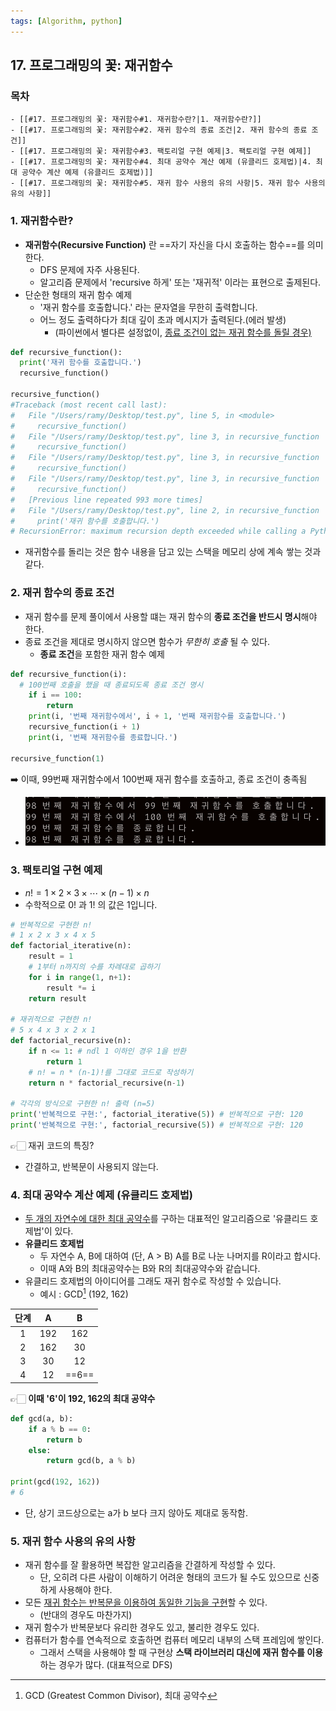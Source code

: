 ```yaml
---
tags: [Algorithm, python]
---
```


## 17. 프로그래밍의 꽃: 재귀함수

### 목차
```ad-note
- [[#17. 프로그래밍의 꽃: 재귀함수#1. 재귀함수란?|1. 재귀함수란?]]
- [[#17. 프로그래밍의 꽃: 재귀함수#2. 재귀 함수의 종료 조건|2. 재귀 함수의 종료 조건]]
- [[#17. 프로그래밍의 꽃: 재귀함수#3. 팩토리얼 구현 예제|3. 팩토리얼 구현 예제]]
- [[#17. 프로그래밍의 꽃: 재귀함수#4. 최대 공약수 계산 예제 (유클리드 호제법)|4. 최대 공약수 계산 예제 (유클리드 호제법)]]
- [[#17. 프로그래밍의 꽃: 재귀함수#5. 재귀 함수 사용의 유의 사항|5. 재귀 함수 사용의 유의 사항]]
```

### 1. 재귀함수란?

- **재귀함수(Recursive Function)** 란 ==자기 자신을 다시 호출하는 함수==를 의미한다.
  - DFS 문제에 자주 사용된다. 
  - 알고리즘 문제에서 'recursive 하게' 또는 '재귀적' 이라는 표현으로 출제된다.
- 단순한 형태의 재귀 함수 예제
  - '재귀 함수를 호출합니다.' 라는 문자열을 무한히 출력합니다.
  - 어느 정도 출력하다가 최대 깊이 초과 메시지가 출력된다.(에러 발생)
    - (파이썬에서 별다른 설정없이, <u>종료 조건이 없는 재귀 함수를 돌릴 경우)</u>

```python
def recursive_function():
  print('재귀 함수를 호출합니다.')
  recursive_function()
  
recursive_function()
#Traceback (most recent call last):
#   File "/Users/ramy/Desktop/test.py", line 5, in <module>
#     recursive_function()
#   File "/Users/ramy/Desktop/test.py", line 3, in recursive_function
#     recursive_function()
#   File "/Users/ramy/Desktop/test.py", line 3, in recursive_function
#     recursive_function()
#   File "/Users/ramy/Desktop/test.py", line 3, in recursive_function
#     recursive_function()
#   [Previous line repeated 993 more times]
#   File "/Users/ramy/Desktop/test.py", line 2, in recursive_function
#     print('재귀 함수를 호출합니다.')
# RecursionError: maximum recursion depth exceeded while calling a Python object

```
- 재귀함수를 돌리는 것은 함수 내용을 담고 있는 스택을 메모리 상에 계속 쌓는 것과 같다. 



### 2. 재귀 함수의 종료 조건

- 재귀 함수를 문제 풀이에서 사용할 떄는 재귀 함수의 **종료 조건을 반드시 명시**해야 한다.
- 종료 조건을 제대로 명시하지 않으면 함수가 *무한히 호출* 될 수 있다.
  - **종료 조건**을 포함한 재귀 함수 예제

```python
def recursive_function(i):
  # 100번째 호출을 했을 때 종료되도록 종료 조건 명시
	if i == 100:
		return
	print(i, '번째 재귀함수에서', i + 1, '번째 재귀함수를 호출합니다.')
	recursive_function(i + 1)
	print(i, '번째 재귀함수를 종료합니다.')
  
recursive_function(1)
```

➡️ 이때, 99번째 재귀함수에서 100번째 재귀 함수를 호출하고, 종료 조건이 충족됨
- ![](assets/17.%20Recursive%20Function.png)


### 3. 팩토리얼 구현 예제

- $n! = 1 \times 2 \times 3 \times \cdots \times (n - 1) \times n$
- 수학적으로 $0!$ 과 $1!$ 의 값은 1입니다.

```python
# 반복적으로 구현한 n!
# 1 x 2 x 3 x 4 x 5
def factorial_iterative(n):
	result = 1
    # 1부터 n까지의 수를 차례대로 곱하기
    for i in range(1, n+1):
	    result *= i
    return result
  
# 재귀적으로 구현한 n!
# 5 x 4 x 3 x 2 x 1
def factorial_recursive(n):
    if n <= 1: # ndl 1 이하인 경우 1을 반환
	    return 1
    # n! = n * (n-1)!를 그대로 코드로 작성하기
    return n * factorial_recursive(n-1)
  
# 각각의 방식으로 구현한 n! 출력 (n=5)
print('반복적으로 구현:', factorial_iterative(5)) # 반복적으로 구현: 120
print('반복적으로 구현:', factorial_recursive(5)) # 반복적으로 구현: 120
```

  👉🏻 재귀 코드의 특징? 
  - 간결하고, 반복문이 사용되지 않는다. 


### 4. 최대 공약수 계산 예제 (유클리드 호제법)

- <u>두 개의 자연수에 대한 최대 공약수</u>를 구하는 대표적인 알고리즘으로 '유클리드 호제법'이 있다.
- **유클리드 호제법**
	- 두 자연수 A, B에 대하여 (단, A > B) A를 B로 나눈 나머지를 R이라고 합시다. 
	- 이때 A와 B의 최대공약수는 B와 R의 최대공약수와 같습니다. 
- 유클리드 호제법의 아이디어를 그래도 재귀 함수로 작성할 수 있습니다. 
	- 예시 : GCD[^GCD] (192, 162)

| 단계 |  A   |   B   |
| :--: | :--: | :---: |
|  1   | 192  |  162  |
|  2   | 162  |  30   |
|  3   |  30  |  12   |
|  4   |  12  | ==6== |
👉🏻 **이때 '6'이 192, 162의 최대 공약수**

```python
def gcd(a, b):
	if a % b == 0:
	    return b
	else:
	    return gcd(b, a % b)
  
print(gcd(192, 162))
# 6
```
- 단, 상기 코드상으로는 a가 b 보다 크지 않아도 제대로 동작함.


### 5. 재귀 함수 사용의 유의 사항

- 재귀 함수를 잘 활용하면 복잡한 알고리즘을 간결하게 작성할 수 있다. 
	- 단, 오히려 다른 사람이 이해하기 어려운 형태의 코드가 될 수도 있으므로 신중하게 사용해야 한다. 
- 모든 <u>재귀 함수는 반복문을 이용하여 동일한 기능을 구현</u>할 수 있다. 
	- (반대의 경우도 마찬가지)
- 재귀 함수가 반복문보다 유리한 경우도 있고, 불리한 경우도 있다. 
- 컴퓨터가 함수를 연속적으로 호출하면 컴퓨터 메모리 내부의 스택 프레임에 쌓인다.
	- 그래서 스택을 사용해야 할 때 구현상 **스택 라이브러리 대신에 재귀 함수를 이용** 하는 경우가 많다. (대표적으로 DFS) 


[^GCD]: GCD (Greatest Common Divisor), 최대 공약수